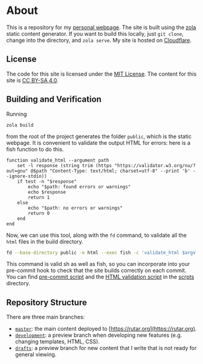 # About
This is a repository for my [personal webpage](https://rutar.org).
The site is built using the [zola](https://www.getzola.org/documentation/getting-started/installation/) static content generator.
If you want to build this locally, just `git clone`, change into the directory, and `zola serve`.
My site is hosted on [Cloudflare](https://pages.cloudflare.com/).

## License
The code for this site is licensed under the [MIT License](/LICENSE).
The content for this site is [CC BY-SA 4.0](https://creativecommons.org/licenses/by-sa/4.0/).

## Building and Verification
Running
```
zola build
```
from the root of the project generates the folder `public`, which is the static webpage.
It is convenient to validate the output HTML for errors: here is a fish function to do this.
```fish
function validate_html --argument path
    set -l response (string trim (https "https://validator.w3.org/nu/?out=gnu" @$path "Content-Type: text/html; charset=utf-8" --print 'b' --ignore-stdin))
    if test -n "$response"
        echo "$path: found errors or warnings"
        echo $response
        return 1
    else
        echo "$path: no errors or warnings"
        return 0
    end
end
```
Now, we can use this tool, along with the `fd` command, to validate all the `html` files in the build directory.
```sh
fd --base-directory public -e html --exec fish -c 'validate_html $argv' {}
```
This command is valid sh as well as fish, so you can incorporate into your pre-commit hook to check that the site builds correctly on each commit.
You can find [pre-commit script](scripts/pre-commit.sh) and the [HTML validation script](scripts/validate_html.fish) in the [scrpts](scripts) directory.

## Repository Structure
There are three main branches:

- [`master`](https://github.com/rutar-academic/rutar.org/tree/development): the main content deployed to [https://rutar.org](https://rutar.org).
- [`development`](https://github.com/rutar-academic/rutar.org/tree/development): a preview branch when developing new features (e.g. changing templates, HTML, CSS).
- [`drafts`](https://github.com/rutar-academic/rutar.org/tree/drafts): a preview branch for new content that I write that is not ready for general viewing.
